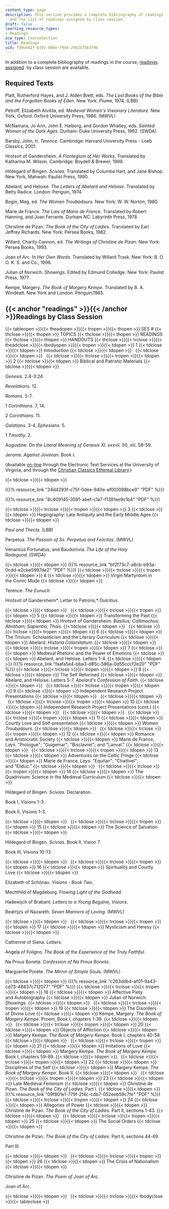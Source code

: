 ```yaml
---
content_type: page
description: This section provides a complete bibliography of readings in the course
  and the list of readings assigned by class session.
draft: false
learning_resource_types:
- Readings
ocw_type: CourseSection
title: Readings
uid: fd9c642f-b392-80be-79dd-29b25756379b
---
```

In addition to a complete bibliography of readings in the course, [readings assigned](#readings)  by class session are available.

## Required Texts

Platt, Rutherford Hayes, and J. Alden Brett, eds. *The Lost Books of the Bible and the Forgotten Books of Eden*. New York: Plume, 1974. (LBB)

Petroff, Elizabeth Alvilda, ed. *Medieval Women's Visionary Literature*. New York, Oxford: Oxford University Press, 1986. (MWVL)

McNamara, Jo Ann, John E. Halborg, and Gordon Whatley, eds. *Sainted Women of the Dark Ages*. Durham: Duke University Press, 1992. (SWDA)

Barsby, John, tr. *Terence*. Cambridge: Harvard University Press - Loeb Classics, 2001.

Hrotsvit of Gandersheim. *A Florilegium of Her Works*. Translated by Katharina M. Wilson. Cambridge: Boydell & Brewer, 1998.

Hildegard of Bingen. *Scivias.* Translated by Columba Hart, and Jane Bishop. New York, Mahwah: Paulist Press, 1990.

Abelard, and Heloise. *The Letters of Abelard and Heloise*. Translated by Betty Radice. London: Penguin, 1974.

Bogin, Meg, ed. *The Women Troubadours.* New York: W. W. Norton, 1980.

Marie de France. *The Lais of Marie de France*. Translated by Robert Hanning, and Joan Ferrante. Durham NC: Labyrinth Press, 1978.

Christine de Pizan. *The Book of the City of Ladies*. Translated by Earl Jeffrey Richards. New York: Persea Books, 1982.

Willard, Charity Cannon, ed. *The Writings of Christine de Pizan*. New York: Persea Books, 1993.

Joan of Arc. *In Her Own Words*. Translated by Willard Trask. New York: B. O. O. K. S. and Co., 1996.

Julian of Norwich. *Showings.* Edited by Edmund Colledge. New York: Paulist Press, 1977.

Kempe, Margery. *The Book of Margery Kempe*. Translated by B. A. Windeatt. New York and London: Penguin,1985.

## {{< anchor "readings" >}}{{< /anchor >}}Readings by Class Session

{{< tableopen >}}{{< theadopen >}}{{< tropen >}}{{< thopen >}}
SES #
{{< thclose >}}{{< thopen >}}
TOPICS
{{< thclose >}}{{< thopen >}}
READINGS
{{< thclose >}}{{< thopen >}}
HANDOUTS
{{< thclose >}}{{< trclose >}}{{< theadclose >}}{{< tbodyopen >}}{{< tropen >}}{{< tdopen >}}
1
{{< tdclose >}}{{< tdopen >}}
Introduction
{{< tdclose >}}{{< tdopen >}}
 
{{< tdclose >}}{{< tdopen >}}
 
{{< tdclose >}}{{< trclose >}}{{< tropen >}}{{< tdopen >}}
2
{{< tdclose >}}{{< tdopen >}}
Biblical and Patristic Materials
{{< tdclose >}}{{< tdopen >}}

*Genesis.* 2.4-3:24.

*Revelations.* 12.

*Romans.* 5-7.

1 *Corinthians.* 7, 14.

2 *Corinthians.* 11.

*Galatians.* 3-4, *Ephesians.* 5.

1 *Timothy.* 2.

Augustine. *On the Literal Meaning of Genesis* XI. xxxvii. 50, xlii. 58-59.

Jerome. *Against Jovinian.* Book I.

(Available [on-line](http://etext.lib.virginia.edu/kjv.browse.html) through the Electronic Text Services at the University of Virginia, and through the [Christian Classics Ethereal Library](http://www.ccel.org/fathers2/NPNF2-06/Npnf2-06-10.htm).)

{{< tdclose >}}{{< tdopen >}}

({{% resource_link "34d4293f-c75f-0dee-940e-af001098bce9" "PDF" %}})

({{% resource_link "8c409145-3591-abef-c1a7-f1381ee9c1b4" "PDF" %}})

{{< tdclose >}}{{< trclose >}}{{< tropen >}}{{< tdopen >}}
3
{{< tdclose >}}{{< tdopen >}}
Hagiography: Late Antiquity and the Early Middle Ages
{{< tdclose >}}{{< tdopen >}}

*Paul and Thecla.* (LBB)

Perpetua. *The Passion of Ss. Perpetua and Felicitas.* (MWVL)

Venantius Fortunatus, and Baudonivia. *The Life of the Holy Radegund*. (SWDA)

{{< tdclose >}}{{< tdopen >}}
({{% resource_link "bf2f73c7-a8cb-b93a-0cdd-e2cbe5997de2" "PDF" %}})
{{< tdclose >}}{{< trclose >}}{{< tropen >}}{{< tdopen >}}
4
{{< tdclose >}}{{< tdopen >}}
Virgin Martyrdom in the Comic Mode
{{< tdclose >}}{{< tdopen >}}

Terence. *The Eunuch*.

Hrotsvit of Gandersheim*. Letter to Patrons;* *Dulcitius*.

{{< tdclose >}}{{< tdopen >}}
 
{{< tdclose >}}{{< trclose >}}{{< tropen >}}{{< tdopen >}}
5
{{< tdclose >}}{{< tdopen >}}
Transforming the Past
{{< tdclose >}}{{< tdopen >}}
Hrotsvit of Gandersheim. *Basilius;* *Callimachus;* *Abraham;* *Sapientia;* *Thais.*
{{< tdclose >}}{{< tdopen >}}
 
{{< tdclose >}}{{< trclose >}}{{< tropen >}}{{< tdopen >}}
6
{{< tdclose >}}{{< tdopen >}}
The Trivium: Scholasticism and the Literary Curriculum
{{< tdclose >}}{{< tdopen >}}
Abelard. *Historia Calamitatum*.
{{< tdclose >}}{{< tdopen >}}
 
{{< tdclose >}}{{< trclose >}}{{< tropen >}}{{< tdopen >}}
7
{{< tdclose >}}{{< tdopen >}}
Medieval Rhetoric and the Power of Emotions
{{< tdclose >}}{{< tdopen >}}
Abelard, and Heloise. Letters 1-4.
{{< tdclose >}}{{< tdopen >}}
({{% resource_link "faafa5e4-bba3-d85c-586a-0d55cccf2e20" "PDF" %}})
{{< tdclose >}}{{< trclose >}}{{< tropen >}}{{< tdopen >}}
8
{{< tdclose >}}{{< tdopen >}}
The Self Reformed
{{< tdclose >}}{{< tdopen >}}
Abelard, and Heloise. Letters 5-7. *Abelard's Confession of Faith*.
{{< tdclose >}}{{< tdopen >}}
 
{{< tdclose >}}{{< trclose >}}{{< tropen >}}{{< tdopen >}}
9
{{< tdclose >}}{{< tdopen >}}
Independent Research Project Presentations
{{< tdclose >}}{{< tdopen >}}
 
{{< tdclose >}}{{< tdopen >}}
 
{{< tdclose >}}{{< trclose >}}{{< tropen >}}{{< tdopen >}}
10
{{< tdclose >}}{{< tdopen >}}
Independent Research Project Presentations (cont.)
{{< tdclose >}}{{< tdopen >}}
 
{{< tdclose >}}{{< tdopen >}}
 
{{< tdclose >}}{{< trclose >}}{{< tropen >}}{{< tdopen >}}
11
{{< tdclose >}}{{< tdopen >}}
Courtly Love and Self-presentation
{{< tdclose >}}{{< tdopen >}}
*Women Troubadours*.
{{< tdclose >}}{{< tdopen >}}
 
{{< tdclose >}}{{< trclose >}}{{< tropen >}}{{< tdopen >}}
12
{{< tdclose >}}{{< tdopen >}}
Romance and Aristocratic Society
{{< tdclose >}}{{< tdopen >}}
Marie de France, *Lays*. "Prologue"; "Guigemar"; "Bisclavret"; and "Lanval."
{{< tdclose >}}{{< tdopen >}}
 
{{< tdclose >}}{{< trclose >}}{{< tropen >}}{{< tdopen >}}
13
{{< tdclose >}}{{< tdopen >}}
Adventures on the Celtic Fringe
{{< tdclose >}}{{< tdopen >}}
Marie de France, *Lays*. "Equitan"; "Chaitivel"; and "Eliduc."
{{< tdclose >}}{{< tdopen >}}
 
{{< tdclose >}}{{< trclose >}}{{< tropen >}}{{< tdopen >}}
14
{{< tdclose >}}{{< tdopen >}}
The Quadrivium: Science in the Medieval Curriculum
{{< tdclose >}}{{< tdopen >}}

Hildegard of Bingen. *Scivias.* Declaration.

Book I, Visions 1-3.

Book II, Visions 1-3.

{{< tdclose >}}{{< tdopen >}}
 
{{< tdclose >}}{{< trclose >}}{{< tropen >}}{{< tdopen >}}
15
{{< tdclose >}}{{< tdopen >}}
The Science of Salvation
{{< tdclose >}}{{< tdopen >}}

Hildegard of Bingen. *Scivias.* Book II, Vision 7.

Book III, Visions 10-13.

{{< tdclose >}}{{< tdopen >}}
 
{{< tdclose >}}{{< trclose >}}{{< tropen >}}{{< tdopen >}}
16
{{< tdclose >}}{{< tdopen >}}
Spirituality and Courtly Love
{{< tdclose >}}{{< tdopen >}}

Elizabeth of Schönau. *Visions - Book Two*.

Mechthild of Magdeburg. F*lowing Light of the Godhead.*

Hadewijch of Brabant. *Letters to a Young Beguine,* *Visions*.

Beatrijzs of Nazareth. *Seven Manners of Loving*. (MWVL)

{{< tdclose >}}{{< tdopen >}}
 
{{< tdclose >}}{{< trclose >}}{{< tropen >}}{{< tdopen >}}
17
{{< tdclose >}}{{< tdopen >}}
Mysticism and Heresy
{{< tdclose >}}{{< tdopen >}}

Catherine of Siena. *Letters.*

Angela of Foligno. *The Book of the Experience of the Truly Faithful.*

Na Prous Boneta. *Confession of Na Prous Boneta.*

Marguerite Porete. *The Mirror of Simple Souls*. (MWVL)

{{< tdclose >}}{{< tdopen >}}
({{% resource_link "c263ddb4-af01-9a43-cd73-48437c712077" "PDF" %}})
{{< tdclose >}}{{< trclose >}}{{< tropen >}}{{< tdopen >}}
18
{{< tdclose >}}{{< tdopen >}}
Affective Piety and Autobiography
{{< tdclose >}}{{< tdopen >}}
Julian of Norwich. *Showings*.
{{< tdclose >}}{{< tdopen >}}
 
{{< tdclose >}}{{< trclose >}}{{< tropen >}}{{< tdopen >}}
19
{{< tdclose >}}{{< tdopen >}}
The Disorders of Divine Love
{{< tdclose >}}{{< tdopen >}}
Kempe, Margery. *The Book of Margery Kempe.* Proem, Book I, chapters 1-39.
{{< tdclose >}}{{< tdopen >}}
 
{{< tdclose >}}{{< trclose >}}{{< tropen >}}{{< tdopen >}}
20
{{< tdclose >}}{{< tdopen >}}
Objects of Affection
{{< tdclose >}}{{< tdopen >}}
Margery Kempe. *The Book of Margery Kempe.* Book I, chapters 40-58.
{{< tdclose >}}{{< tdopen >}}
 
{{< tdclose >}}{{< trclose >}}{{< tropen >}}{{< tdopen >}}
21
{{< tdclose >}}{{< tdopen >}}
Imitations of Love
{{< tdclose >}}{{< tdopen >}}
Margery Kempe. *The Book of Margery Kempe.* Book I, chapters 59-89.
{{< tdclose >}}{{< tdopen >}}
 
{{< tdclose >}}{{< trclose >}}{{< tropen >}}{{< tdopen >}}
22
{{< tdclose >}}{{< tdopen >}}
Disciplines of the Self
{{< tdclose >}}{{< tdopen >}}
Margery Kempe. *The Book of Margery Kempe.* Book II.
{{< tdclose >}}{{< tdopen >}}
 
{{< tdclose >}}{{< trclose >}}{{< tropen >}}{{< tdopen >}}
23
{{< tdclose >}}{{< tdopen >}}
Late Medieval Feminism
{{< tdclose >}}{{< tdopen >}}
Christine de Pizan. *The Book of the City of Ladies.* Part I.
{{< tdclose >}}{{< tdopen >}}
({{% resource_link "09f801e1-779f-2f4c-cdb7-052eeb59c7fe" "PDF" %}})
{{< tdclose >}}{{< trclose >}}{{< tropen >}}{{< tdopen >}}
24
{{< tdclose >}}{{< tdopen >}}
Allegories of Power
{{< tdclose >}}{{< tdopen >}}
Christine de Pizan. *The Book of the City of Ladies.* Part II, sections 1-43.
{{< tdclose >}}{{< tdopen >}}
 
{{< tdclose >}}{{< trclose >}}{{< tropen >}}{{< tdopen >}}
25
{{< tdclose >}}{{< tdopen >}}
The Social Orders
{{< tdclose >}}{{< tdopen >}}

Christine de Pizan. *The Book of the City of Ladies.* Part II, sections 44-69.

Part III.

{{< tdclose >}}{{< tdopen >}}
 
{{< tdclose >}}{{< trclose >}}{{< tropen >}}{{< tdopen >}}
26
{{< tdclose >}}{{< tdopen >}}
The Crisis of Nationalism
{{< tdclose >}}{{< tdopen >}}

Christine de Pizan. *The Poem of Joan of Arc.*

Joan of Arc.

{{< tdclose >}}{{< tdopen >}}
 
{{< tdclose >}}{{< trclose >}}{{< tbodyclose >}}{{< tableclose >}}
